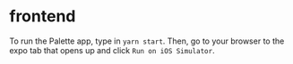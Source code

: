 # frontend

To run the Palette app, type in `yarn start`. 
Then, go to your browser to the expo tab that opens up and click `Run on iOS Simulator`.